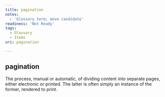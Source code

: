 ```yaml
---
title: pagination
notes:
  - 'Glossary term; move candidate'
readiness: 'Not Ready'
tags:
  - Glossary
  - Items
uri: pagination

---
```

## <span>pagination</span>

The process, manual or automatic, of dividing content into separate pages, either electronic or printed. The latter is often simply an instance of the former, rendered to print.

